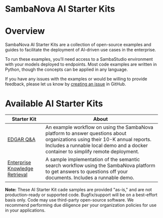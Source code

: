SambaNova AI Starter Kits
====================

# Overview
SambaNova AI Starter Kits are a collection of open-source examples and guides to facilitate the deployment of AI-driven use cases in the enterprise.

To run these examples, you’ll need access to a SambaStudio environment with your models deployed to endpoints. Most code examples are written in Python, though the concepts can be applied in any language.

If you have any issues with the examples or would be willing to provide feedback, please let us know by [creating an issue](https://github.com/sambanova/ai-starter-kit/issues/new/choose) in GitHub.

# Available AI Starter Kits
|  Starter Kit | About |
| ------------ | ------------ |
| [EDGAR Q&A](edgar_qna/README.md)  |  An example workflow on using the SambaNova platform to answer questions about organizations using their 10-K annual reports. Includes a runnable local demo and a docker container to simplify remote deployment.  |
| [Enterprise Knowledge Retrieval](enterprise_knowledge_retriever/README.md) | A sample implementation of the semantic search workflow using the SambaNova platform to get answers to questions off your documents. Includes a runnable demo.  |

**Note:** These AI Starter Kit cade samples are provided "as-is," and are not production-ready or supported code. Bugfix/support will be on a best-effort basis only. Code may use third-party open-source software. We recommend performing due diligence per your organization policies for use in your applications.